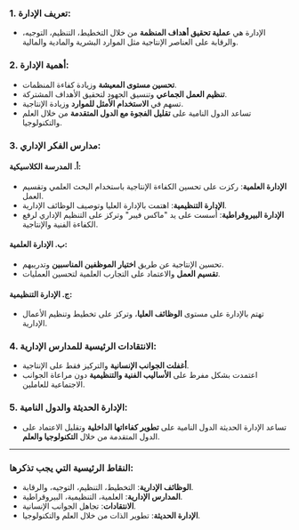 
### 1. تعريف الإدارة:

- الإدارة هي **عملية تحقيق أهداف المنظمة** من خلال التخطيط، التنظيم، التوجيه، والرقابة على العناصر الإنتاجية مثل الموارد البشرية والمادية والمالية.

### 2. أهمية الإدارة:

- **تحسين مستوى المعيشة** وزيادة كفاءة المنظمات.
- **تنظيم العمل الجماعي** وتنسيق الجهود لتحقيق الأهداف المشتركة.
- تسهم في **الاستخدام الأمثل للموارد** وزيادة الإنتاجية.
- تساعد الدول النامية على **تقليل الفجوة مع الدول المتقدمة** من خلال العلم والتكنولوجيا.

### 3. مدارس الفكر الإداري:

#### أ. المدرسة الكلاسيكية:

- **الإدارة العلمية**: ركزت على تحسين الكفاءة الإنتاجية باستخدام البحث العلمي وتقسيم العمل.
- **الإدارة التنظيمية**: اهتمت بالإدارة العليا وتوصيف الوظائف الإدارية.
- **الإدارة البيروقراطية**: أُسست على يد "ماكس فيبر" وتركز على التنظيم الإداري لرفع الكفاءة الفنية والإنتاجية.

#### ب. الإدارة العلمية:

- تحسين الإنتاجية عن طريق **اختيار الموظفين المناسبين** وتدريبهم.
- **تقسيم العمل** والاعتماد على التجارب العلمية لتحسين العمليات.

#### ج. الإدارة التنظيمية:

- تهتم بالإدارة على مستوى **الوظائف العليا**، وتركز على تخطيط وتنظيم الأعمال الإدارية.

### 4. الانتقادات الرئيسية للمدارس الإدارية:

- **أغفلت الجوانب الإنسانية** والتركيز فقط على الإنتاجية.
- اعتمدت بشكل مفرط على **الأساليب الفنية والتنظيمية** دون مراعاة الجوانب الاجتماعية للعاملين.

### 5. الإدارة الحديثة والدول النامية:

- تساعد الإدارة الحديثة الدول النامية على **تطوير كفاءاتها الداخلية** وتقليل الاعتماد على الدول المتقدمة من خلال **التكنولوجيا والعلم**.

---

### النقاط الرئيسية التي يجب تذكرها:

- **الوظائف الإدارية**: التخطيط، التنظيم، التوجيه، والرقابة.
- **المدارس الإدارية**: العلمية، التنظيمية، البيروقراطية.
- **الانتقادات**: تجاهل الجوانب الإنسانية.
- **الإدارة الحديثة**: تطوير الذات من خلال العلم والتكنولوجيا.